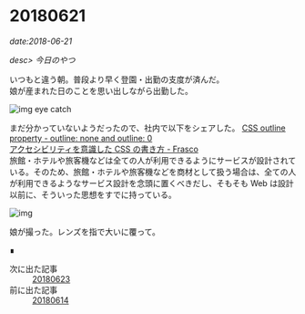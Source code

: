 # 20180621

*date:2018-06-21*

*desc> 今日のやつ*

いつもと違う朝。普段より早く登園・出勤の支度が済んだ。  
娘が産まれた日のことを思い出しながら出勤した。

![img eye catch](https://lh3.googleusercontent.com/pw/AM-JKLVK66ur99RkyikKrnh2iP0jOLHIpei5mz_jsP4GpKuvkFfmY12GvnAMK7rKGGE7RBzTC7cmBhkJODQLxNEmAhf8XycJOjeOPeI_mupy1ytQhpzdcpBq2t4JrzwfRy6fxueP_BBUJtTYn_8zOG9UdonMiA=w780-h439)

まだ分かっていないようだったので、社内で以下をシェアした。
[CSS outline property - outline: none and outline: 0](http://www.outlinenone.com/)  
[アクセシビリティを意識した CSS の書き方 - Frasco](https://frasco.io/writing-css-with-accessibility-in-mind-4fc82b26aecb)  
旅館・ホテルや旅客機などは全ての人が利用できるようにサービスが設計されている。そのため、旅館・ホテルや旅客機などを商材として扱う場合は、全ての人が利用できるようなサービス設計を念頭に置くべきだし、そもそも Web は設計以前に、そういった思想をすでに持っている。

![img](https://lh3.googleusercontent.com/pw/AM-JKLVPtjWNOnOFXxys7_nLT5Y3H9Gu7-xfBoeegQxl5avu6KH7Wx1WHdW9vZ6XpDHHL0MBr5SyaAghRLm-vfDCToefkpXNKgP3Syu6a0zSLi-glpdPWS6vW_boWAZGieyy26RDQGMS4S2dqb7pWfF4MO6I9Q=w780-h1040)

娘が撮った。レンズを指で大いに覆って。

<footer>&#8718;</footer><nav class="post-recent"><dl><dt>次に出た記事</dt><dd><a href="20180623">20180623</a></dd><dt>前に出た記事</dt><dd><a href="20180614">20180614</a></dd></dl></nav>